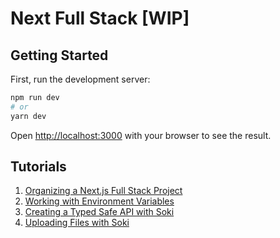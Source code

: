 # Next Full Stack [WIP]

## Getting Started

First, run the development server:

```bash
npm run dev
# or
yarn dev
```

Open [http://localhost:3000](http://localhost:3000) with your browser to see the result.

## Tutorials

1. [Organizing a Next.js Full Stack Project](https://github.com/Maxvien/next-full-stack/issues/1)
2. [Working with Environment Variables](https://github.com/Maxvien/next-full-stack/issues/2)
3. [Creating a Typed Safe API with Soki](https://github.com/Maxvien/next-full-stack/issues/4)
4. [Uploading Files with Soki](https://github.com/Maxvien/next-full-stack/issues/5)


